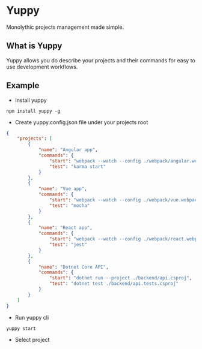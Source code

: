 # Yuppy
Monolythic projects management made simple.

## What is Yuppy
Yuppy allows you do describe your projects and their commands for easy to use development workflows.

## Example

* Install yuppy
```
npm install yuppy -g
```

* Create yuppy.config.json file under your projects root

```json
{
    "projects": [
        {
            "name": "Angular app",
            "commands": {
                "start": "webpack --watch --config ./webpack/angular.webpack.js",
                "test": "karma start"
            }
        },
        {
            "name": "Vue app",
            "commands": {
                "start": "webpack --watch --config ./webpack/vue.webpack.js",
                "test": "mocha"
            }
        },
        {
            "name": "React app",
            "commands": {
                "start": "webpack --watch --config ./webpack/react.webpack.js",
                "test": "jest"
            }
        },
        {
            "name": "Dotnet Core API",
            "commands": {
                "start": "dotnet run --project ./backend/api.csproj",
                "test": "dotnet test ./backend/api.tests.csproj"
            }
        }
    ]
}
```

* Run yuppy cli

```
yuppy start
```

* Select project


